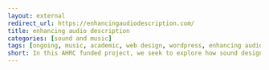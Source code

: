 ```yaml
---
layout: external
redirect_url: https://enhancingaudiodescription.com/
title: enhancing audio description
categories: [sound and music]
tags: [ongoing, music, academic, web design, wordpress, enhancing audio description]
short: In this AHRC funded project, we seek to explore how sound design techniques can be used to rethink accessibility to film and television for visually impaired audiences.
---
```

<!--
 The research included the application of surround sound rendering, interactive media systems and first person narration. My key responsibilities were organising events, engagement with organisations and participants, qualitative and quantitative data analysis, web-design and maintenance, photography, audio-video production and co-authoring journal papers.
 -->